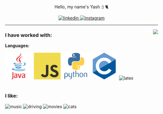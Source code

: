 <div align="center">

Hello, my name's Yash :) 🐈

<a href="https://www.linkedin.com/in/yashwit-polapragada-7a507923a/">
    <img src="https://raw.githubusercontent.com/twbs/icons/main/icons/linkedin.svg" width="25px" alt="linkedin" />
</a>
<a href="https://www.instagram.com/yashypola/"> 
   <img src="https://raw.githubusercontent.com/twbs/icons/main/icons/instagram.svg" width="25px" alt="instagram"/> 
</a> 

</div>

<hr />

<a href="https://github.com/yashpola/NUSExams">
<img src="https://github-readme-stats.vercel.app/api/pin/?username=yashpola&repo=NUSExams" align="right"/>
</a>

### I have worked with:

**Languages:**

<span>
<img src="https://raw.githubusercontent.com/devicons/devicon/master/icons/java/java-original-wordmark.svg" width="90px" alt="java" />
<img src="https://raw.githubusercontent.com/devicons/devicon/master/icons/javascript/javascript-original.svg" width="90px" alt="javascript" />
<img src="https://raw.githubusercontent.com/devicons/devicon/master/icons/python/python-original-wordmark.svg" width="90px" alt="python" />
<img src="https://raw.githubusercontent.com/devicons/devicon/master/icons/c/c-original.svg" width="90px" alt="c" />
<img src="https://upload.wikimedia.org/wikipedia/commons/9/92/LaTeX_logo.svg" height="60px" alt="latex" />
</span>

<br />
<br />

### I like: 

<span> 
<img src="https://img.freepik.com/premium-vector/headphone-icon-illustration_17146-29.jpg?w=2000" width="120px" alt="music"/> 
<img src="https://st2.depositphotos.com/1496387/9453/v/950/depositphotos_94538622-stock-illustration-steering-wheel-icon.jpg" width="120px" alt="driving"/> 
<img src="https://encrypted-tbn0.gstatic.com/images?q=tbn:ANd9GcR2raT4ER42E5kwCYViMhn9tD6L3LKxAGtcKg&usqp=CAU" width="120px" alt="movies"/> 
<img src="https://img.myloview.com/posters/black-cat-icon-700-209094712.jpg" width="120px" alt="cats"/> 
</span> 




